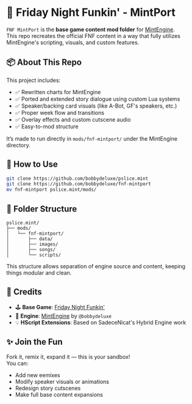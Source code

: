 # 🎤 Friday Night Funkin' - MintPort

`FNF MintPort` is the **base game content mod folder** for [MintEngine](https://github.com/bobbydeluxe/pslice.mint).  
This repo recreates the official FNF content in a way that fully utilizes MintEngine's scripting, visuals, and custom features.

## 📦 About This Repo

This project includes:

- ✅ Rewritten charts for MintEngine  
- ✅ Ported and extended story dialogue using custom Lua systems  
- ✅ Speaker/backing card visuals (like A-Bot, GF's speakers, etc.)  
- ✅ Proper week flow and transitions  
- ✅ Overlay effects and custom cutscene audio  
- ✅ Easy-to-mod structure  

It’s made to run directly in `mods/fnf-mintport/` under the MintEngine directory.

## 🧰 How to Use

```sh
git clone https://github.com/bobbydeluxe/pslice.mint
git clone https://github.com/bobbydeluxe/fnf-mintport
mv fnf-mintport pslice.mint/mods/
```

## 📁 Folder Structure

```
pslice.mint/
├── mods/
│   └── fnf-mintport/
│       ├── data/
│       ├── images/
│       ├── songs/
│       └── scripts/
```

This structure allows separation of engine source and content, keeping things modular and clean.

## 🤝 Credits

- 🕹️ **Base Game**: [Friday Night Funkin'](https://ninja-muffin24.itch.io/funkin)  
- 🔧 **Engine**: [MintEngine](https://github.com/bobbydeluxe/pslice.mint) by `@bobbydeluxe`
- 💡 **HScript Extensions**: Based on SadeceNicat's Hybrid Engine work

## ✨ Join the Fun

Fork it, remix it, expand it — this is your sandbox!  
You can:

- Add new eemixes  
- Modify speaker visuals or animations  
- Redesign story cutscenes  
- Make full base content expansions